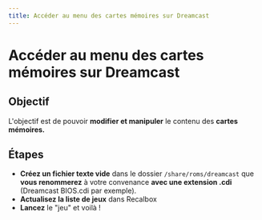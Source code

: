 ```yaml
---
title: Accéder au menu des cartes mémoires sur Dreamcast
---
```


# Accéder au menu des cartes mémoires sur Dreamcast

## Objectif <a id="objectif"></a>

L'objectif est de pouvoir **modifier et manipuler** le contenu des **cartes mémoires.**

## Étapes <a id="etapes"></a>

* **Créez un fichier texte vide** dans le dossier `/share/roms/dreamcast` que **vous renommerez** à votre convenance **avec une extension .cdi** \(Dreamcast BIOS.cdi par exemple\).
* **Actualisez la liste de jeux** dans Recalbox
* **Lancez** le "jeu" et voilà !

